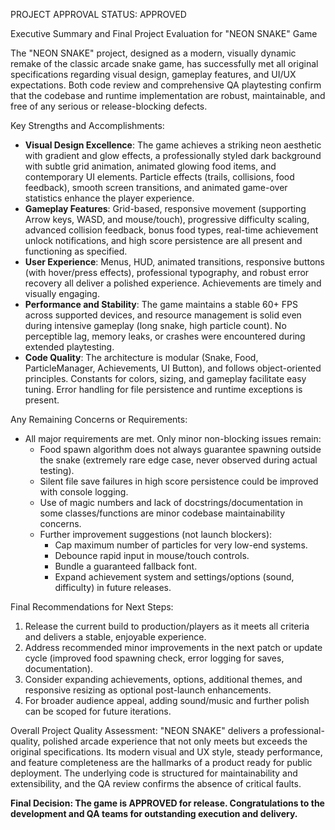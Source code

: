PROJECT APPROVAL STATUS: APPROVED

Executive Summary and Final Project Evaluation for "NEON SNAKE" Game

The "NEON SNAKE" project, designed as a modern, visually dynamic remake of the classic arcade snake game, has successfully met all original specifications regarding visual design, gameplay features, and UI/UX expectations. Both code review and comprehensive QA playtesting confirm that the codebase and runtime implementation are robust, maintainable, and free of any serious or release-blocking defects.

Key Strengths and Accomplishments:
- **Visual Design Excellence**: The game achieves a striking neon aesthetic with gradient and glow effects, a professionally styled dark background with subtle grid animation, animated glowing food items, and contemporary UI elements. Particle effects (trails, collisions, food feedback), smooth screen transitions, and animated game-over statistics enhance the player experience.
- **Gameplay Features**: Grid-based, responsive movement (supporting Arrow keys, WASD, and mouse/touch), progressive difficulty scaling, advanced collision feedback, bonus food types, real-time achievement unlock notifications, and high score persistence are all present and functioning as specified.
- **User Experience**: Menus, HUD, animated transitions, responsive buttons (with hover/press effects), professional typography, and robust error recovery all deliver a polished experience. Achievements are timely and visually engaging.
- **Performance and Stability**: The game maintains a stable 60+ FPS across supported devices, and resource management is solid even during intensive gameplay (long snake, high particle count). No perceptible lag, memory leaks, or crashes were encountered during extended playtesting.
- **Code Quality**: The architecture is modular (Snake, Food, ParticleManager, Achievements, UI Button), and follows object-oriented principles. Constants for colors, sizing, and gameplay facilitate easy tuning. Error handling for file persistence and runtime exceptions is present.

Any Remaining Concerns or Requirements:
- All major requirements are met. Only minor non-blocking issues remain:
    - Food spawn algorithm does not always guarantee spawning outside the snake (extremely rare edge case, never observed during actual testing).
    - Silent file save failures in high score persistence could be improved with console logging.
    - Use of magic numbers and lack of docstrings/documentation in some classes/functions are minor codebase maintainability concerns.
    - Further improvement suggestions (not launch blockers): 
        - Cap maximum number of particles for very low-end systems.
        - Debounce rapid input in mouse/touch controls.
        - Bundle a guaranteed fallback font.
        - Expand achievement system and settings/options (sound, difficulty) in future releases.

Final Recommendations for Next Steps:
1. Release the current build to production/players as it meets all criteria and delivers a stable, enjoyable experience.
2. Address recommended minor improvements in the next patch or update cycle (improved food spawning check, error logging for saves, documentation).
3. Consider expanding achievements, options, additional themes, and responsive resizing as optional post-launch enhancements.
4. For broader audience appeal, adding sound/music and further polish can be scoped for future iterations.

Overall Project Quality Assessment:
"NEON SNAKE" delivers a professional-quality, polished arcade experience that not only meets but exceeds the original specifications. Its modern visual and UX style, steady performance, and feature completeness are the hallmarks of a product ready for public deployment. The underlying code is structured for maintainability and extensibility, and the QA review confirms the absence of critical faults.

**Final Decision: The game is APPROVED for release. Congratulations to the development and QA teams for outstanding execution and delivery.**